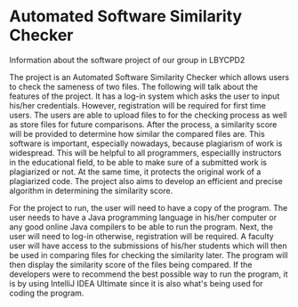 # Automated Software Similarity Checker
Information about the software project of our group in  LBYCPD2

   The project is an Automated Software Similarity Checker which allows users to check the sameness of two files. The following will talk about the features of the project. It has a log-in system which asks the user to input his/her credentials. However, registration will be required for first time users. The users are able to upload files to for the checking process as well as store files for future comparisons. After the process, a similarity score will be provided to determine how similar the compared files are. This software is important, especially nowadays, because plagiarism of work is widespread. This will be helpful to all programmers, especiallly instructors in the educational field, to be able to make sure of a submitted work is plagiarized or not. At the same time, it protects the original work of a plagiarized code. The project also aims to develop an efficient and precise algorithm in determining the similarity score.










   For the project to run, the user will need to have a copy of the program. The user needs to have a Java programming language in his/her computer or any good online Java compilers to be able to run the program. Next, the user will need to log-in otherwise, registration will be required. A faculty user will have access to the submissions of his/her students which will then be used in comparing files for checking the similarity later. The program will then display the similarity score of the files being compared. If the developers were to recommend the best possible way to run the program, it is by using IntelliJ IDEA Ultimate since it is also what's being used for coding the program. 
